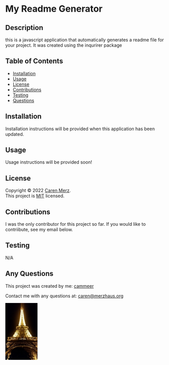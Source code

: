 # My Readme Generator 
  ## Description
  this is a javascript application that automatically generates a readme file for your project. It was created using the inqurirer package
  ## Table of Contents
  * [Installation](#installation)
  * [Usage](#usage)
  * [License](#license)
  * [Contributions](#contributions)
  * [Testing](#testing)
  * [Questions](#questions)
  
  ## Installation
  Installation instructions will be provided when this application has been updated.
  
  ## Usage
  Usage instructions will be provided soon!
  ## License
 Copyright © 2022 [Caren Merz](https://github.com/cammeer). <br />
This project is [MIT](https://github.com/cammeer/next-progress-bar/blob/main/LICENSE) licensed.
  ## Contributions
  I was the only contributor for this project so far. If you would like to contriibute, see my email below.
  
  ## Testing
  N/A
  
  ## Any Questions
  This project was created by me: [cammeer](https://github.com/cammeer)
  
  Contact me with any questions at: [caren@merzhaus.org](caren@merzhaus.org)

  <img src="tower.jpeg"  width=20% height=20%>
